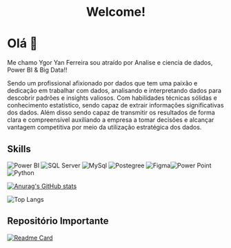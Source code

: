 <h1 align ="center">Welcome!</h1>

<p align ="center">
  <ing src= "https://media.licdn.com/dms/image/D4D16AQG_g6uUrPT1mw/profile-displaybackgroundimage-shrink_350_1400/0/1688059360155?e=1694649600&v=beta&t=hfg4BriyYvrxITpqKamKGxTE4rz6TKtl4baQI7WiBWY"alt="Sublime´s custom image"/>
</p>

# Olá 👋
Me chamo Ygor Yan Ferreira sou atraído por Analise e ciencia de dados, Power BI & Big Data!!

Sendo um profissional afixionado por dados que tem uma paixão e dedicação em trabalhar com dados, analisando e interpretando dados para descobrir padrões e insights valiosos. Com habilidades técnicas sólidas e conhecimento estatístico, sendo capaz de extrair informações significativas dos dados. Além disso sendo capaz de transmitir os resultados de forma clara e compreensível auxiliando a empresa a tomar decisões e alcançar vantagem competitiva por meio da utilização estratégica dos dados.

## Skills 
![Power BI](https://img.shields.io/badge/PowerBI-F2C811?style=for-the-badge&logo=Power%20BI&logoColor=white) ![SQL Server](https://img.shields.io/badge/Microsoft%20SQL%20Server-CC2927?style=for-the-badge&logo=microsoft%20sql%20server&logoColor=white) ![MySql](https://img.shields.io/badge/MySQL-005C84?style=for-the-badge&logo=mysql&logoColor=white) ![Postegree](https://img.shields.io/badge/PostgreSQL-316192?style=for-the-badge&logo=postgresql&logoColor=whit) ![Figma](	https://img.shields.io/badge/Figma-F24E1E?style=for-the-badge&logo=figma&logoColor=white)![Power Point](https://img.shields.io/badge/Microsoft_PowerPoint-B7472A?style=for-the-badge&logo=microsoft-powerpoint&logoColor=white)![Python](https://img.shields.io/badge/Python-FFD43B?style=for-the-badge&logo=python&logoColor=blue)


[![Anurag's GitHub stats](https://github-readme-stats.vercel.app/api?username=YgorYan&show_icons=true&theme=radical)](https://github.com/anuraghazra/github-readme-stats)

![Top Langs](https://github-readme-stats.vercel.app/api/top-langs/?username=YgorYan&hide=Python,SqlServer,MySql,Dax,PowerQuery,Exel&theme=radical)

## Repositório Importante
[![Readme Card](https://github-readme-stats.vercel.app/api/pin/?username=YgorYan&repo=YgorYan&theme=radical)](https://github.com/anuraghazra/github-readme-stats)
